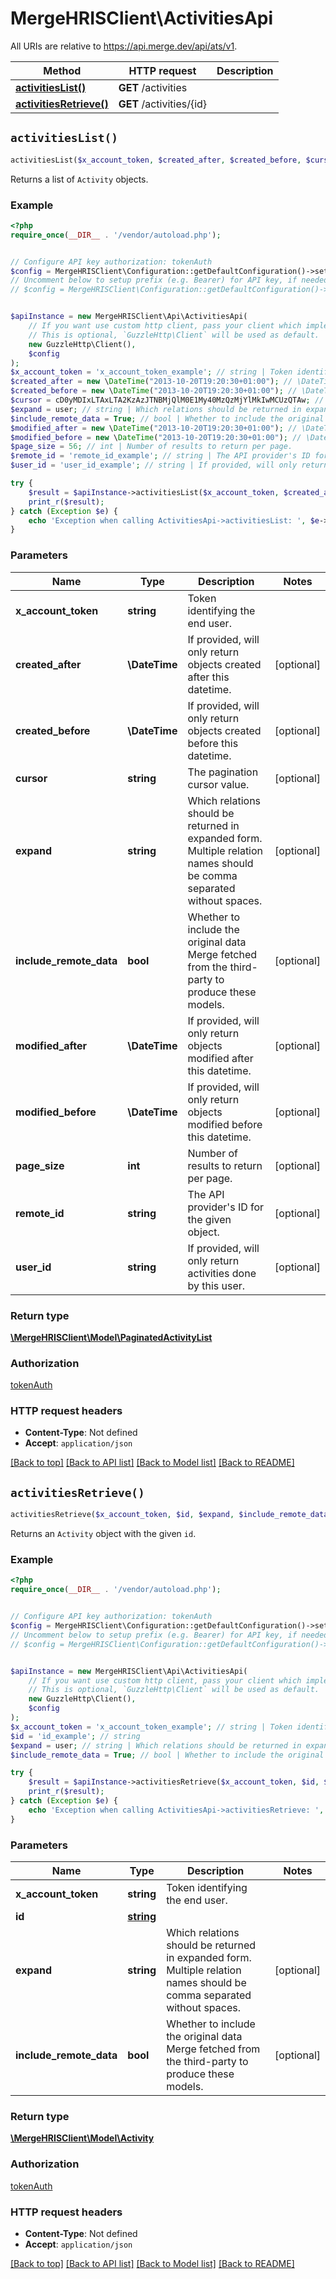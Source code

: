 # MergeHRISClient\ActivitiesApi

All URIs are relative to https://api.merge.dev/api/ats/v1.

Method | HTTP request | Description
------------- | ------------- | -------------
[**activitiesList()**](ActivitiesApi.md#activitiesList) | **GET** /activities | 
[**activitiesRetrieve()**](ActivitiesApi.md#activitiesRetrieve) | **GET** /activities/{id} | 


## `activitiesList()`

```php
activitiesList($x_account_token, $created_after, $created_before, $cursor, $expand, $include_remote_data, $modified_after, $modified_before, $page_size, $remote_id, $user_id): \MergeHRISClient\Model\PaginatedActivityList
```



Returns a list of `Activity` objects.

### Example

```php
<?php
require_once(__DIR__ . '/vendor/autoload.php');


// Configure API key authorization: tokenAuth
$config = MergeHRISClient\Configuration::getDefaultConfiguration()->setApiKey('Authorization', 'YOUR_API_KEY');
// Uncomment below to setup prefix (e.g. Bearer) for API key, if needed
// $config = MergeHRISClient\Configuration::getDefaultConfiguration()->setApiKeyPrefix('Authorization', 'Bearer');


$apiInstance = new MergeHRISClient\Api\ActivitiesApi(
    // If you want use custom http client, pass your client which implements `GuzzleHttp\ClientInterface`.
    // This is optional, `GuzzleHttp\Client` will be used as default.
    new GuzzleHttp\Client(),
    $config
);
$x_account_token = 'x_account_token_example'; // string | Token identifying the end user.
$created_after = new \DateTime("2013-10-20T19:20:30+01:00"); // \DateTime | If provided, will only return objects created after this datetime.
$created_before = new \DateTime("2013-10-20T19:20:30+01:00"); // \DateTime | If provided, will only return objects created before this datetime.
$cursor = cD0yMDIxLTAxLTA2KzAzJTNBMjQlM0E1My40MzQzMjYlMkIwMCUzQTAw; // string | The pagination cursor value.
$expand = user; // string | Which relations should be returned in expanded form. Multiple relation names should be comma separated without spaces.
$include_remote_data = True; // bool | Whether to include the original data Merge fetched from the third-party to produce these models.
$modified_after = new \DateTime("2013-10-20T19:20:30+01:00"); // \DateTime | If provided, will only return objects modified after this datetime.
$modified_before = new \DateTime("2013-10-20T19:20:30+01:00"); // \DateTime | If provided, will only return objects modified before this datetime.
$page_size = 56; // int | Number of results to return per page.
$remote_id = 'remote_id_example'; // string | The API provider's ID for the given object.
$user_id = 'user_id_example'; // string | If provided, will only return activities done by this user.

try {
    $result = $apiInstance->activitiesList($x_account_token, $created_after, $created_before, $cursor, $expand, $include_remote_data, $modified_after, $modified_before, $page_size, $remote_id, $user_id);
    print_r($result);
} catch (Exception $e) {
    echo 'Exception when calling ActivitiesApi->activitiesList: ', $e->getMessage(), PHP_EOL;
}
```

### Parameters

Name | Type | Description  | Notes
------------- | ------------- | ------------- | -------------
 **x_account_token** | **string**| Token identifying the end user. |
 **created_after** | **\DateTime**| If provided, will only return objects created after this datetime. | [optional]
 **created_before** | **\DateTime**| If provided, will only return objects created before this datetime. | [optional]
 **cursor** | **string**| The pagination cursor value. | [optional]
 **expand** | **string**| Which relations should be returned in expanded form. Multiple relation names should be comma separated without spaces. | [optional]
 **include_remote_data** | **bool**| Whether to include the original data Merge fetched from the third-party to produce these models. | [optional]
 **modified_after** | **\DateTime**| If provided, will only return objects modified after this datetime. | [optional]
 **modified_before** | **\DateTime**| If provided, will only return objects modified before this datetime. | [optional]
 **page_size** | **int**| Number of results to return per page. | [optional]
 **remote_id** | **string**| The API provider&#39;s ID for the given object. | [optional]
 **user_id** | **string**| If provided, will only return activities done by this user. | [optional]

### Return type

[**\MergeHRISClient\Model\PaginatedActivityList**](../Model/PaginatedActivityList.md)

### Authorization

[tokenAuth](../../README.md#tokenAuth)

### HTTP request headers

- **Content-Type**: Not defined
- **Accept**: `application/json`

[[Back to top]](#) [[Back to API list]](../../README.md#endpoints)
[[Back to Model list]](../../README.md#models)
[[Back to README]](../../README.md)

## `activitiesRetrieve()`

```php
activitiesRetrieve($x_account_token, $id, $expand, $include_remote_data): \MergeHRISClient\Model\Activity
```



Returns an `Activity` object with the given `id`.

### Example

```php
<?php
require_once(__DIR__ . '/vendor/autoload.php');


// Configure API key authorization: tokenAuth
$config = MergeHRISClient\Configuration::getDefaultConfiguration()->setApiKey('Authorization', 'YOUR_API_KEY');
// Uncomment below to setup prefix (e.g. Bearer) for API key, if needed
// $config = MergeHRISClient\Configuration::getDefaultConfiguration()->setApiKeyPrefix('Authorization', 'Bearer');


$apiInstance = new MergeHRISClient\Api\ActivitiesApi(
    // If you want use custom http client, pass your client which implements `GuzzleHttp\ClientInterface`.
    // This is optional, `GuzzleHttp\Client` will be used as default.
    new GuzzleHttp\Client(),
    $config
);
$x_account_token = 'x_account_token_example'; // string | Token identifying the end user.
$id = 'id_example'; // string
$expand = user; // string | Which relations should be returned in expanded form. Multiple relation names should be comma separated without spaces.
$include_remote_data = True; // bool | Whether to include the original data Merge fetched from the third-party to produce these models.

try {
    $result = $apiInstance->activitiesRetrieve($x_account_token, $id, $expand, $include_remote_data);
    print_r($result);
} catch (Exception $e) {
    echo 'Exception when calling ActivitiesApi->activitiesRetrieve: ', $e->getMessage(), PHP_EOL;
}
```

### Parameters

Name | Type | Description  | Notes
------------- | ------------- | ------------- | -------------
 **x_account_token** | **string**| Token identifying the end user. |
 **id** | [**string**](../Model/.md)|  |
 **expand** | **string**| Which relations should be returned in expanded form. Multiple relation names should be comma separated without spaces. | [optional]
 **include_remote_data** | **bool**| Whether to include the original data Merge fetched from the third-party to produce these models. | [optional]

### Return type

[**\MergeHRISClient\Model\Activity**](../Model/Activity.md)

### Authorization

[tokenAuth](../../README.md#tokenAuth)

### HTTP request headers

- **Content-Type**: Not defined
- **Accept**: `application/json`

[[Back to top]](#) [[Back to API list]](../../README.md#endpoints)
[[Back to Model list]](../../README.md#models)
[[Back to README]](../../README.md)
